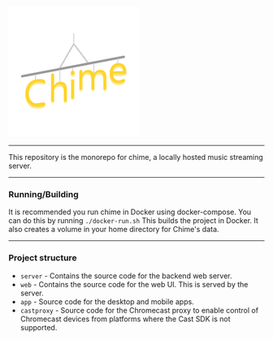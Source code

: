 <img src="./web/src/assets/logo.png" width="256" height="256"/>

---

This repository is the monorepo for chime, a locally hosted music streaming server.

---

### Running/Building

It is recommended you run chime in Docker using docker-compose.
You can do this by running `./docker-run.sh`
This builds the project in Docker. It also creates a volume in your home directory for Chime's data.

---

### Project structure

- `server` - Contains the source code for the backend web server.
- `web` - Contains the source code for the web UI. This is served by the server.
- `app` - Source code for the desktop and mobile apps.
- `castproxy` - Source code for the Chromecast proxy to enable control of Chromecast devices from platforms where the Cast SDK is not supported.